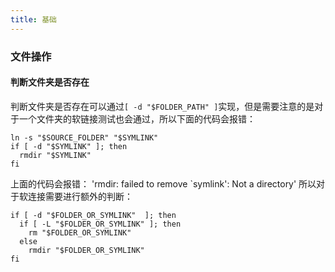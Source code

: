 ```yaml
---
title: 基础
---
```


### 文件操作

#### 判断文件夹是否存在

  判断文件夹是否存在可以通过`[ -d "$FOLDER_PATH" ]`实现，但是需要注意的是对于一个文件夹的软链接测试也会通过，所以下面的代码会报错：

  ```shell
  ln -s "$SOURCE_FOLDER" "$SYMLINK"
  if [ -d "$SYMLINK" ]; then
    rmdir "$SYMLINK"
  fi
  ```
  上面的代码会报错： 'rmdir: failed to remove `symlink': Not a directory'
  所以对于软连接需要进行额外的判断：

  ```shell
  if [ -d "$FOLDER_OR_SYMLINK"  ]; then
    if [ -L "$FOLDER_OR_SYMLINK" ]; then
      rm "$FOLDER_OR_SYMLINK"
    else
      rmdir "$FOLDER_OR_SYMLINK"
  fi
  ```
